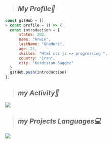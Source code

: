 > ## *My Profile📝*
  ```javascript
 const gitHub = []
> const profile = () => {
    const introduction = {
        status: 202,
        name: "Arwin",
        lastName: "Ghaderi",
        age: 21,
        skilles: "Html css js => progressing ",
        country: "iran",
        city: "Kurdistan Saqqez"
    }
    gitHub.push(introduction)
};
```
> ## *my Activity🎯*
<img src="https://github-readme-stats.vercel.app/api?username=arwinghaderi&show_icons=true&theme=gruvbox"/>

> ## *my Projects Languages💻*
<img src="https://github-readme-stats.vercel.app/api/top-langs/?username=arwinghaderi&hide_progress=true"/>
